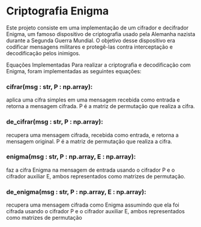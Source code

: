 # Criptografia Enigma
Este projeto consiste em uma implementação de um cifrador e decifrador Enigma, um famoso dispositivo de criptografia usado pela Alemanha nazista durante a Segunda Guerra Mundial. O objetivo desse dispositivo era codificar mensagens militares e protegê-las contra interceptação e decodificação pelos inimigos.

Equações Implementadas
Para realizar a criptografia e decodificação com Enigma, foram implementadas as seguintes equações:

<h3> cifrar(msg : str, P : np.array): </h3>aplica uma cifra simples em uma mensagem recebida como entrada e retorna a mensagem cifrada. P é a matriz de permutação que realiza a cifra.
<h3>de_cifrar(msg : str, P : np.array):</h3> recupera uma mensagem cifrada, recebida como entrada, e retorna a mensagem original. P é a matriz de permutação que realiza a cifra.
<h3>enigma(msg : str, P : np.array, E : np.array):</h3> faz a cifra Enigma na mensagem de entrada usando o cifrador P e o cifrador auxiliar E, ambos representados como matrizes de permutação.
<h3>de_enigma(msg : str, P : np.array, E : np.array):</h3> recupera uma mensagem cifrada como Enigma assumindo que ela foi cifrada usando o cifrador P e o cifrador auxiliar E, ambos representados como matrizes de permutação
